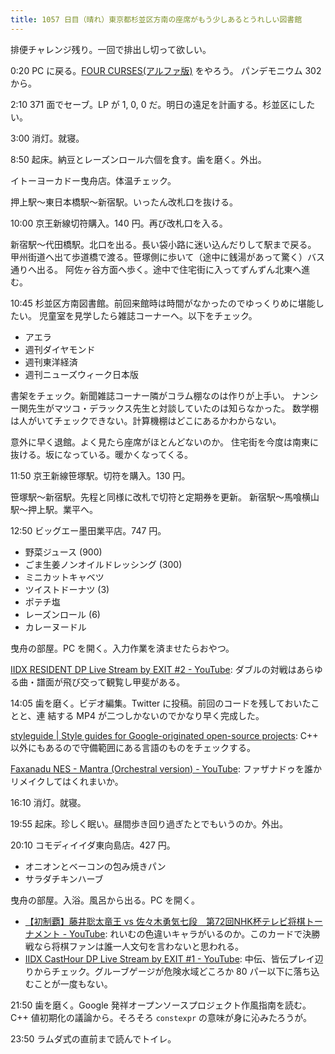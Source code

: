 ```yaml
---
title: 1057 日目（晴れ）東京都杉並区方南の座席がもう少しあるとうれしい図書館
---
```


排便チャレンジ残り。一回で排出し切って欲しい。

0:20 PC に戻る。[FOUR CURSES(アルファ版)][dtp23a] をやろう。
パンデモニウム 302 から。

2:10 371 面でセーブ。LP が 1, 0, 0 だ。明日の遠足を計画する。杉並区にしたい。

3:00 消灯。就寝。

8:50 起床。納豆とレーズンロール六個を食す。歯を磨く。外出。

イトーヨーカドー曳舟店。体温チェック。

押上駅～東日本橋駅～新宿駅。いったん改札口を抜ける。

10:00 京王新線切符購入。140 円。再び改札口を入る。

新宿駅～代田橋駅。北口を出る。長い袋小路に迷い込んだりして駅まで戻る。
甲州街道へ出て歩道橋で渡る。笹塚側に歩いて（途中に銭湯があって驚く）バス通りへ出る。
阿佐ヶ谷方面へ歩く。途中で住宅街に入ってずんずん北東へ進む。

10:45 杉並区方南図書館。前回来館時は時間がなかったのでゆっくりめに堪能したい。
児童室を見学したら雑誌コーナーへ。以下をチェック。

* アエラ
* 週刊ダイヤモンド
* 週刊東洋経済
* 週刊ニューズウィーク日本版

書架をチェック。新聞雑誌コーナー隣がコラム棚なのは作りが上手い。
ナンシー関先生がマツコ・デラックス先生と対談していたのは知らなかった。
数学棚は人がいてチェックできない。計算機棚はどこにあるかわからない。

意外に早く退館。よく見たら座席がほとんどないのか。
住宅街を今度は南東に抜ける。坂になっている。暖かくなってくる。

11:50 京王新線笹塚駅。切符を購入。130 円。

笹塚駅～新宿駅。先程と同様に改札で切符と定期券を更新。
新宿駅～馬喰横山駅～押上駅。業平へ。

12:50 ビッグエー墨田業平店。747 円。

* 野菜ジュース (900)
* ごま生姜ノンオイルドレッシング (300)
* ミニカットキャベツ
* ツイストドーナツ (3)
* ポテチ塩
* レーズンロール (6)
* カレーヌードル

曳舟の部屋。PC を開く。入力作業を済ませたらおやつ。

[IIDX RESIDENT DP Live Stream by EXIT #2 - YouTube](https://www.youtube.com/watch?v=pBFGQGf7PPI):
ダブルの対戦はあらゆる曲・譜面が飛び交って観覧し甲斐がある。

14:05 歯を磨く。ビデオ編集。Twitter に投稿。前回のコードを残しておいたことと、連
結する MP4 が二つしかないのでかなり早く完成した。

[styleguide &#x7c; Style guides for Google-originated open-source projects](https://google.github.io/styleguide/shellguide.html):
C++ 以外にもあるので守備範囲にある言語のものをチェックする。

[Faxanadu NES - Mantra (Orchestral version) - YouTube](https://www.youtube.com/watch?v=xinrOTgnF4s):
ファザナドゥを誰かリメイクしてはくれまいか。

16:10 消灯。就寝。

19:55 起床。珍しく眠い。昼間歩き回り過ぎたとでもいうのか。外出。

20:10 コモディイイダ東向島店。427 円。

* オニオンとベーコンの包み焼きパン
* サラダチキンハーブ

曳舟の部屋。入浴。風呂から出る。PC を開く。

* [【初制覇】藤井聡太竜王 vs 佐々木勇気七段　第72回NHK杯テレビ将棋トーナメント - YouTube](https://www.youtube.com/watch?v=sccgJotaOYM):
  れいむの色違いキャラがいるのか。このカードで決勝戦なら将棋ファンは誰一人文句を言わないと思われる。
* [IIDX CastHour DP Live Stream by EXIT #1 - YouTube](https://www.youtube.com/watch?v=PwhHjALX79I):
  中伝、皆伝プレイ辺りからチェック。グルーブゲージが危険水域どころか 80 パー以下に落ち込むことが一度もない。

21:50 歯を磨く。Google 発祥オープンソースプロジェクト作風指南を読む。
C++ 値初期化の議論から。そろそろ `constexpr` の意味が身に沁みたろうが。

23:50 ラムダ式の直前まで読んでトイレ。

[dtp23a]: https://wodifes.net/game/show/520
